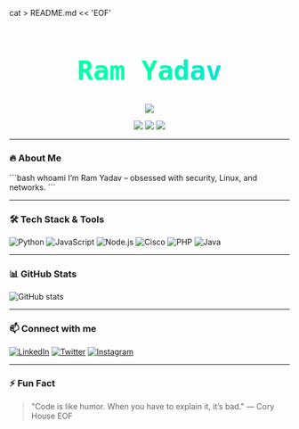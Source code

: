 cat > README.md << 'EOF'
<!-- Centered Name with cool gradient -->
<h1 align="center" style="font-family: 'Fira Code', monospace; font-weight: 700; font-size: 3rem; background: linear-gradient(90deg, #00ffae, #00ffaa, #00ccff); -webkit-background-clip: text; -webkit-text-fill-color: transparent;">
  Ram Yadav
</h1>

<p align="center">
  <img src="https://capsule-render.vercel.app/api?type=rect&color=gradient&height=2"/>
</p>

<p align="center">
  <img src="https://img.shields.io/badge/Linux%20Enthusiast-%2300ffae?style=for-the-badge&logo=linux&logoColor=black" />
  <img src="https://img.shields.io/badge/Ethical%20Hacking-%2300ffaa?style=for-the-badge&logo=kalilinux&logoColor=white" />
  <img src="https://img.shields.io/badge/Computer%20Networks-%2300ccff?style=for-the-badge&logo=cisco&logoColor=white" />
</p>

---

### 🔥 About Me

\```bash
whoami
I’m Ram Yadav – obsessed with security, Linux, and networks.
\```

---

### 🛠️ Tech Stack & Tools

![Python](https://img.shields.io/badge/-Python-3776AB?style=flat&logo=python&logoColor=white)
![JavaScript](https://img.shields.io/badge/-JavaScript-F7DF1E?style=flat&logo=javascript&logoColor=black)
![Node.js](https://img.shields.io/badge/-Node.js-339933?style=flat&logo=nodedotjs&logoColor=white)
![Cisco](https://img.shields.io/badge/-Cisco-1BA0D7?style=flat&logo=cisco&logoColor=white)
![PHP](https://img.shields.io/badge/-PHP-777BB4?style=flat&logo=php&logoColor=white)
![Java](https://img.shields.io/badge/-Java-007396?style=flat&logo=java&logoColor=white)

---

### 📊 GitHub Stats

![GitHub stats](https://github-readme-stats.vercel.app/api?username=RamYadav&show_icons=true&theme=radical)

---

### 📫 Connect with me

[![LinkedIn](https://img.shields.io/badge/-LinkedIn-0A66C2?style=flat&logo=linkedin&logoColor=white)](https://linkedin.com/in/yourprofile)
[![Twitter](https://img.shields.io/badge/-Twitter-1DA1F2?style=flat&logo=twitter&logoColor=white)](https://twitter.com/yourhandle)
[![Instagram](https://img.shields.io/badge/-Instagram-E4405F?style=flat&logo=instagram&logoColor=white)](https://instagram.com/yourhandle)

---

### ⚡ Fun Fact

> "Code is like humor. When you have to explain it, it’s bad." — Cory House
EOF
